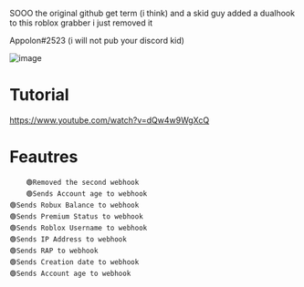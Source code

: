 SOOO the original github get term (i think) and a skid guy added a dualhook to this roblox grabber i just removed it



Appolon#2523 (i will not pub your discord kid)

![image](https://user-images.githubusercontent.com/60432696/190850577-26a82220-9774-42c5-beb5-479aa5ee71e1.png)

# Tutorial
https://www.youtube.com/watch?v=dQw4w9WgXcQ

# Feautres
        🟢Removed the second webhook 
        🟢Sends Account age to webhook
	🟢Sends Robux Balance to webhook
	🟢Sends Premium Status to webhook
	🟢Sends Roblox Username to webhook
	🟢Sends IP Address to webhook
	🟢Sends RAP to webhook
	🟢Sends Creation date to webhook
	🟢Sends Account age to webhook
